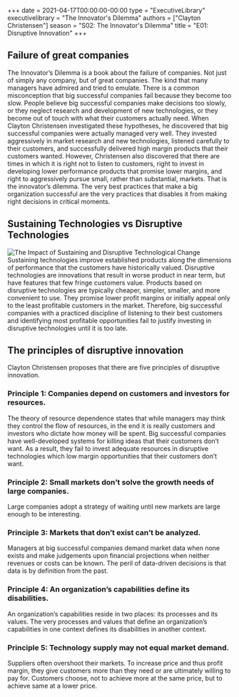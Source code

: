 +++
date = 2021-04-17T00:00:00-00:00
type = "ExecutiveLibrary"
executivelibrary = "The Innovator's Dilemma"
authors = ["Clayton Christensen"]
season = "S02: The Innovator's Dilemma"
title = "E01: Disruptive Innovation"
+++

## Failure of great companies
The Innovator’s Dilemma is a book about the failure of companies. Not just of simply any company, but of great companies. The kind that many managers have admired and tried to emulate. 
There is a common misconception that big successful companies fail because they become too slow. People believe big successful companies make decisions too slowly, or they neglect research and development of new technologies, or they become out of touch with what their customers actually need. 
When Clayton Christensen investigated these hypotheses, he discovered that big successful companies were actually managed very well. They invested aggressively in market research and new technologies, listened carefully to their customers, and successfully delivered high margin products that their customers wanted. 
However, Christensen also discovered that there are times in which it is right not to listen to customers, right to invest in developing lower performance products that promise lower margins, and right to aggressively pursue small, rather than substantial, markets. That is the innovator’s dilemma. The very best practices that make a big organization successful are the very practices that disables it from making right decisions in critical moments. 

## Sustaining Technologies vs Disruptive Technologies
![The Impact of Sustaining and Disruptive Technological Change](/media/executivelibrary/s02/disruptivevssustaining.png)
Sustaining technologies improve established products along the dimensions of performance that the customers have historically valued. Disruptive technologies are innovations that result in worse product in near term, but have features that few fringe customers value. 
Products based on disruptive technologies are typically cheaper, simpler, smaller, and more convenient to use. They promise lower profit margins or initially appeal only to the least profitable customers in the market. Therefore, big successful companies with a practiced discipline of listening to their best customers and identifying most profitable opportunities fail to justify investing in disruptive technologies until it is too late.  

## The principles of disruptive innovation
Clayton Christensen proposes that there are five principles of disruptive innovation. 
### Principle 1: Companies depend on customers and investors for resources. 
The theory of resource dependence states that while managers may think they control the flow of resources, in the end it is really customers and investors who dictate how money will be spent. Big successful companies have well-developed systems for killing ideas that their customers don’t want. As a result, they fail to invest adequate resources in disruptive technologies which low margin opportunities that their customers don’t want.  
### Principle 2: Small markets don’t solve the growth needs of large companies. 
Large companies adopt a strategy of waiting until new markets are large enough to be interesting. 
### Principle 3: Markets that don’t exist can’t be analyzed. 
Managers at big successful companies demand market data when none exists and make judgements upon financial projections when neither revenues or costs can be known. The peril of data-driven decisions is that data is by definition from the past. 
### Principle 4: An organization’s capabilities define its disabilities. 
An organization’s capabilities reside in two places: its processes and its values. The very processes and values that define an organization’s capabilities in one context defines its disabilities in another context. 
### Principle 5: Technology supply may not equal market demand. 
Suppliers often overshoot their markets. To increase price and thus profit margin, they give customers more than they need or are ultimately willing to pay for. Customers choose, not to achieve more at the same price, but to achieve same at a lower price. 